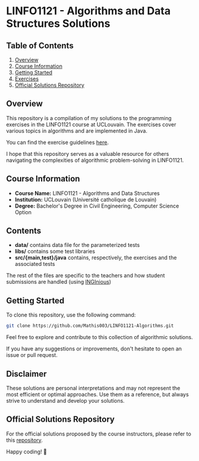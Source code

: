 # LINFO1121 - Algorithms and Data Structures Solutions

## Table of Contents
1. [Overview](#Overview)
2. [Course Information](#Course-Information)
3. [Getting Started](#getting-started)
4. [Exercises](#exercises)
5. [Official Solutions Repository](#Official-Solutions-Repository)

## Overview

This repository is a compilation of my solutions to the programming exercises in the LINFO1121 course at UCLouvain.
The exercises cover various topics in algorithms and are implemented in Java.

You can find the exercise guidelines [here](https://inginious.info.ucl.ac.be/course/LINFO1121).

I hope that this repository serves as a valuable resource for others navigating the complexities of algorithmic problem-solving in LINFO1121.

## Course Information
- **Course Name:** LINFO1121 - Algorithms and Data Structures
- **Institution:** UCLouvain (Université catholique de Louvain)
- **Degree:** Bachelor's Degree in Civil Engineering, Computer Science Option

## Contents

- **data/** contains data file for the parameterized tests
- **libs/** contains some test libraries
- **src/{main,test}/java** contains, respectively, the exercises and the associated tests

The rest of the files are specific to the teachers and how student submissions are handled (using [INGInious](https://inginious.org/))

## Getting Started

To clone this repository, use the following command:

```bash
git clone https://github.com/Mathis003/LINFO1121-Algorithms.git
```

Feel free to explore and contribute to this collection of algorithmic solutions.

If you have any suggestions or improvements, don't hesitate to open an issue or pull request.

## Disclaimer

These solutions are personal interpretations and may not represent the most efficient or optimal approaches. Use them as a reference, but always strive to understand and develop your solutions.

## Official Solutions Repository

For the official solutions proposed by the course instructors, please refer to this [repository](https://github.com/pschaus/algorithms_exercises).

Happy coding! 🚀